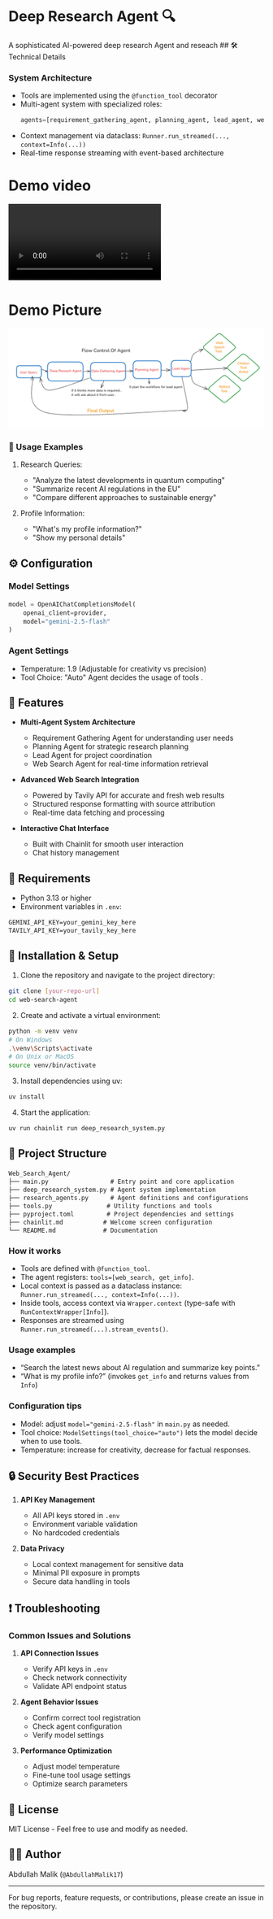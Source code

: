 # Deep Research Agent 🔍

A sophisticated AI-powered deep research Agent  and reseach ## 🛠️ Technical Details

### System Architecture
- Tools are implemented using the `@function_tool` decorator
- Multi-agent system with specialized roles:
  ```python
  agents=[requirement_gathering_agent, planning_agent, lead_agent, web_search]
  ```
- Context management via dataclass: `Runner.run_streamed(..., context=Info(...))`
- Real-time response streaming with event-based architecture
# Demo video 
![Video of Deep Research Agent](Demo_Video.mp4) 

# Demo Picture
![Picture of workflow of Deep Research Agent](Workflow_of_Agent.png)

### 🎯 Usage Examples

1. Research Queries:
   - "Analyze the latest developments in quantum computing"
   - "Summarize recent AI regulations in the EU"
   - "Compare different approaches to sustainable energy"

2. Profile Information:
   - "What's my profile information?"
   - "Show my personal details"

## ⚙️ Configuration

### Model Settings
```python
model = OpenAIChatCompletionsModel(
    openai_client=provider,
    model="gemini-2.5-flash"
)
```

### Agent Settings
- Temperature: 1.9 (Adjustable for creativity vs precision)
- Tool Choice: "Auto" Agent decides the usage of tools .

## 🌟 Features

- **Multi-Agent System Architecture**
  - Requirement Gathering Agent for understanding user needs
  - Planning Agent for strategic research planning
  - Lead Agent for project coordination
  - Web Search Agent for real-time information retrieval

- **Advanced Web Search Integration**
  - Powered by Tavily API for accurate and fresh web results
  - Structured response formatting with source attribution
  - Real-time data fetching and processing

- **Interactive Chat Interface**
  - Built with Chainlit for smooth user interaction
  - Chat history management

## 🔧 Requirements

- Python 3.13 or higher
- Environment variables in `.env`:
```env
GEMINI_API_KEY=your_gemini_key_here
TAVILY_API_KEY=your_tavily_key_here
```

## 🚀 Installation & Setup

1. Clone the repository and navigate to the project directory:
```bash
git clone [your-repo-url]
cd web-search-agent
```

2. Create and activate a virtual environment:
```bash
python -m venv venv
# On Windows
.\venv\Scripts\activate
# On Unix or MacOS
source venv/bin/activate
```

3. Install dependencies using uv:
```bash
uv install
```

4. Start the application:
```bash
uv run chainlit run deep_research_system.py
```

## 📁 Project Structure
```
Web_Search_Agent/
├── main.py                 # Entry point and core application
├── deep_research_system.py # Agent system implementation
├── research_agents.py      # Agent definitions and configurations
├── tools.py               # Utility functions and tools
├── pyproject.toml         # Project dependencies and settings
├── chainlit.md           # Welcome screen configuration
└── README.md             # Documentation
```

### How it works
- Tools are defined with `@function_tool`.
- The agent registers: `tools=[web_search, get_info]`.
- Local context is passed as a dataclass instance: `Runner.run_streamed(..., context=Info(...))`.
- Inside tools, access context via `Wrapper.context` (type-safe with `RunContextWrapper[Info]`).
- Responses are streamed using `Runner.run_streamed(...).stream_events()`.

### Usage examples
- “Search the latest news about AI regulation and summarize key points.”
- “What is my profile info?” (invokes `get_info` and returns values from `Info`)

### Configuration tips
- Model: adjust `model="gemini-2.5-flash"` in `main.py` as needed.
- Tool choice: `ModelSettings(tool_choice="auto")` lets the model decide when to use tools.
- Temperature: increase for creativity, decrease for factual responses.

## 🔒 Security Best Practices

1. **API Key Management**
   - All API keys stored in `.env`
   - Environment variable validation
   - No hardcoded credentials

2. **Data Privacy**
   - Local context management for sensitive data
   - Minimal PII exposure in prompts
   - Secure data handling in tools

## ❗ Troubleshooting

### Common Issues and Solutions
1. **API Connection Issues**
   - Verify API keys in `.env`
   - Check network connectivity
   - Validate API endpoint status

2. **Agent Behavior Issues**
   - Confirm correct tool registration
   - Check agent configuration
   - Verify model settings

3. **Performance Optimization**
   - Adjust model temperature
   - Fine-tune tool usage settings
   - Optimize search parameters

## 📄 License

MIT License - Feel free to use and modify as needed.

## 👨‍💻 Author

Abdullah Malik (`@AbdullahMalik17`)

---

For bug reports, feature requests, or contributions, please create an issue in the repository.
